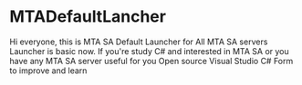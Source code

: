 # MTADefaultLancher
Hi everyone, this is MTA SA Default Launcher for All MTA SA servers
Launcher is basic now. If you're study C# and interested in MTA SA or you have any MTA SA server useful for you
Open source Visual Studio C# Form to improve and learn
